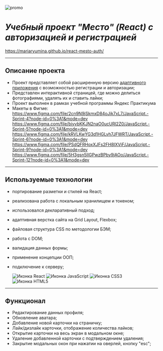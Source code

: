 <div>
  <img src="https://pictures.s3.yandex.net/resources/__2020-02-25__12.19.27_1586081326.png" alt="promo">
</div>

# *Учебный проект "Место" (React) с авторизацией и регистрацией*
https://mariaryumina.github.io/react-mesto-auth/
___

## Описание проекта
* Проект представляет собой расширенную версию <a href="https://github.com/MariaRyumina/mesto-react">адаптивного приложения</a> с возможностью регистрации и авторизации;
* Представлен интерактивной страницей, где можно делиться фотографиями, удалять их и ставить лайки;
* Проект выполнен в рамках учебной программы Яндекс Практикума
* Макеты в Фигме:
  https://www.figma.com/file/2cn9N9jSkmxD84oJik7xL7/JavaScript.-Sprint-4?node-id=0%3A1&mode=dev
  https://www.figma.com/file/bjyvbKKJN2naO0ucURl2Z0/JavaScript.-Sprint-5?node-id=0%3A1&mode=dev
  https://www.figma.com/file/kRVLKwYG3d1HGLvh7JFWRT/JavaScript.-Sprint-6?node-id=0%3A1&mode=dev
  https://www.figma.com/file/PSdQFRHoxXJFs2FH8IXViF/JavaScript.-Sprint-9?node-id=0%3A1&mode=dev
  https://www.figma.com/file/5H3gsn5lIGPwzBPby9jAOo/JavaScript.-Sprint-12?node-id=0%3A1&mode=dev

---

## Используемые технологии
* портирование разметки и стилей на React;
* реализована работа с локальным хранилищем и токеном;
* использовался декларативный подход;
* адаптивная верстка сайта на Grid Layout, Flexbox;
* файловая структура CSS по методологии БЭМ;
* работа с DOM;
* валидация данных формы;
* применение концепции ООП;
* подключение к серверу;


  <img src="https://img.shields.io/badge/React-20232A?style=for-the-badge&logo=react&logoColor=61DAFB" alt="Иконка React">
  <img src="https://img.shields.io/badge/JavaScript-323330?style=for-the-badge&logo=javascript&logoColor=F7DF1E" alt="Иконка JavaScript">
  <img src="https://img.shields.io/badge/CSS3-1572B6?style=for-the-badge&logo=css3&logoColor=white" alt="Иконка CSS3">
  <img src="https://img.shields.io/badge/HTML5-E34F26?style=for-the-badge&logo=html5&logoColor=white" alt="Иконка HTML5">

___

## Функционал
* Редактирование данных профиля;
* Обновление аватара;
* Добавление новой карточки на страничку;
* Лайк/дизлайк карточки, отображение количества лайков;
* Открытие карточки на весь экран в модальном окне;
* Удаление добавленной карточки с подтверждением удаления;
* Закрытие модальных окон при нажатии на оверлей, кнопку "esc";

